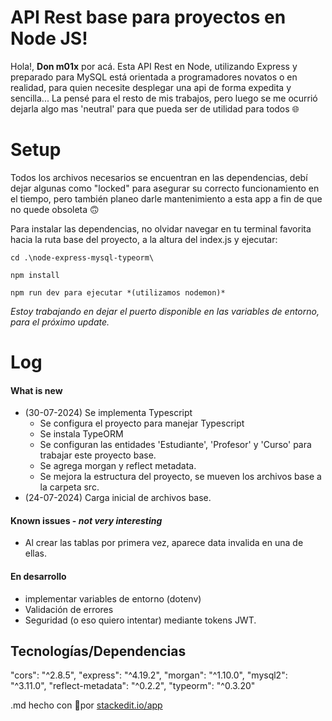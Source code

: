 # API Rest base para proyectos en Node JS!

Hola!, **Don m01x** por acá. Esta API Rest en Node, utilizando Express y preparado para MySQL está orientada a programadores novatos o en realidad, para quien necesite desplegar una api de forma expedita y sencilla... La pensé para el resto de mis trabajos, pero luego se me ocurrió dejarla algo mas 'neutral' para que pueda ser de utilidad para todos 🌐

# Setup

Todos los archivos necesarios se encuentran en las dependencias, debí dejar algunas como "locked" para asegurar su correcto funcionamiento en el tiempo, pero también planeo darle mantenimiento a esta app a fin de que no quede obsoleta 🙃

Para instalar las dependencias, no olvidar navegar en tu terminal favorita hacia la ruta base del proyecto, a la altura del index.js y ejecutar:

    cd .\node-express-mysql-typeorm\

    npm install

    npm run dev para ejecutar *(utilizamos nodemon)*

_Estoy trabajando en dejar el puerto disponible en las variables de entorno, para el próximo update._

# Log

#### What is new

- (30-07-2024) Se implementa Typescript
  - Se configura el proyecto para manejar Typescript
  - Se instala TypeORM
  - Se configuran las entidades 'Estudiante', 'Profesor' y 'Curso' para trabajar este proyecto base.
  - Se agrega morgan y reflect metadata.
  - Se mejora la estructura del proyecto, se mueven los archivos base a la carpeta src.
- (24-07-2024) Carga inicial de archivos base.

#### Known issues - _not very interesting_

- Al crear las tablas por primera vez, aparece data invalida en una de ellas.

#### En desarrollo

- implementar variables de entorno (dotenv)
- Validación de errores
- Seguridad (o eso quiero intentar) mediante tokens JWT.

## Tecnologías/Dependencias

"cors": "^2.8.5",
"express": "^4.19.2",
"morgan": "^1.10.0",
"mysql2": "^3.11.0",
"reflect-metadata": "^0.2.2",
"typeorm": "^0.3.20"

.md hecho con 💖por [stackedit.io/app](https://stackedit.io/app#)
